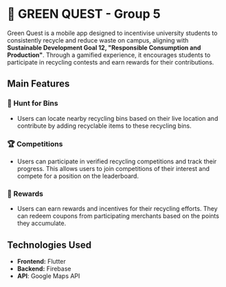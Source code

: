 # 🌳 GREEN QUEST - Group 5

Green Quest is a mobile app designed to incentivise university students to consistently recycle and reduce waste on campus, aligning with **Sustainable Development Goal 12, "Responsible Consumption and Production"**. Through a gamified experience, it encourages students to participate in recycling contests and earn rewards for their contributions.

## Main Features

### 🔎 Hunt for Bins

- Users can locate nearby recycling bins based on their live location and contribute by adding recyclable items to these recycling bins.

### 🏆 Competitions

- Users can participate in verified recycling competitions and track their progress. This allows users to join competitions of their interest and compete for a position on the leaderboard.

### 🎁 Rewards

- Users can earn rewards and incentives for their recycling efforts. They can redeem coupons from participating merchants based on the points they accumulate.

## Technologies Used 

- **Frontend:** Flutter
- **Backend:** Firebase
- **API**: Google Maps API 



